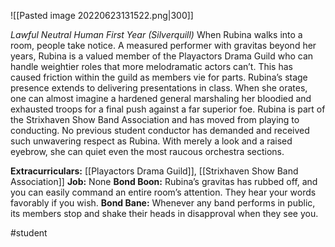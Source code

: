 ![[Pasted image 20220623131522.png|300]]

*Lawful Neutral Human First Year (Silverquill)*
When Rubina walks into a room, people take notice. A measured performer with gravitas beyond her years, Rubina is a valued member of the Playactors Drama Guild who can handle weightier roles that more melodramatic actors can’t. This has caused friction within the guild as members vie for parts. Rubina’s stage presence extends to delivering presentations in class. When she orates, one can almost imagine a hardened general marshaling her bloodied and exhausted troops for a final push against a far superior foe. Rubina is part of the Strixhaven Show Band Association and has moved from playing to conducting. No previous student conductor has demanded and received such unwavering respect as Rubina. With merely a look and a raised eyebrow, she can quiet even the most raucous orchestra sections.

**Extracurriculars:** [[Playactors Drama Guild]], [[Strixhaven Show Band Association]]
**Job:** None 
**Bond Boon:** Rubina’s gravitas has rubbed off, and you can easily command an entire room’s attention. They hear your words favorably if you wish. 
**Bond Bane:** Whenever any band performs in public, its members stop and shake their heads in disapproval when they see you.

#student